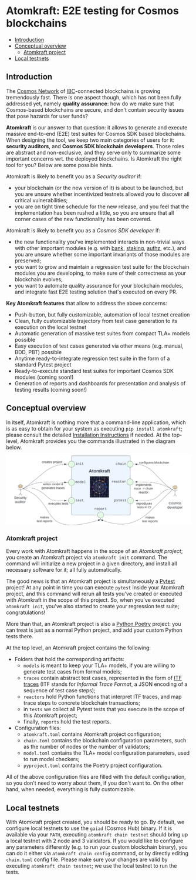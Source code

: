 # Atomkraft: E2E testing for Cosmos blockchains

- [Introduction](#introduction)
- [Conceptual overview](#conceptual-overview)
  - [Atomkraft project](#atomkraft-project)
- [Local testnets](#local-testnets)

## Introduction

The [Cosmos Network](https://cosmos.network) of [IBC](https://ibcprotocol.org)-connected blockchains is growing tremendously fast. There is one aspect though, which has not been fully addressed yet, namely **quality assurance**: how do we make sure that Cosmos-based blockchains are secure, and don't contain security issues that pose hazards for user funds?

**Atomkraft** is our answer to that question: it allows to generate and execute massive end-to-end (E2E) test suites for Cosmos SDK based blockchains. When designing the tool, we keep two main categories of users for it: **security auditors**, and **Cosmos SDK blockchain developers**. Those roles are abstract and non-exclusive, and they serve only to summarize some important concerns wrt. the deployed blockchains. Is Atomkraft the right tool for you? Below are some possible hints.

Atomkraft is likely to benefit you as a _Security auditor_ if:

- your blockchain (or the new version of it) is about to be launched, but you are unsure whether incentivized testnets allowed you to discover all critical vulnerabilities;
- you are on tight time schedule for the new release, and you feel that the implementation has been rushed a little, so you are unsure that all corner cases of the new functionality has been covered.

Atomkraft is likely to benefit you as a _Cosmos SDK developer_ if:

- the new functionality you've implemented interacts in non-trivial ways with other important modules (e.g. with [bank](https://docs.cosmos.network/master/modules/bank/), [staking](https://docs.cosmos.network/master/modules/staking/), [authz](https://docs.cosmos.network/master/modules/authz/), etc.), and you are unsure whether some important invariants of those modules are preserved;
- you want to grow and maintain a regression test suite for the blockchain modules you are developing, to make sure of their correctness as your blockchain evolves;
- you want to automate quality assurance for your blockchain modules, and integrate fast E2E testing solution that's executed on every PR.

**Key Atomkraft features** that allow to address the above concerns:

- Push-button, but fully customizable, automation of local testnet creation
- Clean, fully customizable trajectory from test case generation to its execution on the local testnet
- Automatic generation of massive test suites from compact TLA+ models possible
- Easy execution of test cases generated via other means (e.g. manual, BDD, PBT) possible
- Anytime ready-to-integrate regression test suite in the form of a standard Pytest project
- Ready-to-execute standard test suites for important Cosmos SDK modules (coming soon!)
- Generation of reports and dashboards for presentation and analysis of testing results (coming soon!)

## Conceptual overview

In itself, Atomkraft is nothing more that a command-line application, which is as easy to obtain for your system as executing `pip install atomkraft`; please consult the detailed [Installation Instructions](INSTALLATION.md) if needed. At the top-level, Atomkraft provides you the commands illustrated in the diagram below.

![Atomkraft users](docs/images/atomkraft-users.svg)

### Atomkraft project

Every work with Atomkraft happens in the scope of an _Atomkraft project_; you create an Atomkraft project via `atomkraft init` command. The command will initialize a new project in a given directory, and install all necessary software for it; all fully automatically.

The good news is that an Atomkraft project is simultaneously a [Pytest](https://docs.pytest.org/) project! At any point in time you can execute `pytest` inside your Atomkraft project, and this command will rerun all tests you've created or executed with Atomkraft in the scope of this project. So, when you've executed `atomkraft init`, you've also started to create your regression test suite; congratulations!

More than that, an Atomkraft project is also a [Python Poetry](https://python-poetry.org) project: you can treat is just as a normal Python project, and add your custom Python tests there.

At the top level, an Atomkraft project contains the following:

- Folders that hold the corresponding artifacts:
  - `models` is meant to keep your TLA+ models, if you are willing to generate test cases from formal models;
  - `traces` contain abstract test cases, represented in the form of [ITF traces](https://apalache.informal.systems/docs/adr/015adr-trace.html) (ITF stands for _Informal Trace Format_, a JSON encoding of a sequence of test case steps);
  - `reactors` hold Python functions that interpret ITF traces, and map trace steps to concrete blockchain transactions;
  - in `tests` we collect all Pytest tests that you execute in the scope of this Atomkraft project;
  - finally, `reports` hold the test reports.
- Configuration files:
  - `atomkraft.toml` contains Atomkraft project configuration;
  - `chain.toml` contains the blockchain configuration parameters, such as the number of nodes or the number of validators;
  - `model.toml` contains the TLA+ model configuration parameters, used to run model checkers;
  - `pyproject.toml` contains the Poetry project configuration.

All of the above configuration files are filled with the default configuration, so you don't need to worry about them, if you don't want to. On the other hand, when needed, everything is fully customizable.

## Local testnets

With Atomkraft project created, you should be ready to go. By default, we configure local testnets to use the `gaiad` (Cosmos Hub) binary. If it is available via your `PATH`, executing `atomkraft chain testnet` should bring up a local testnet with 2 node and 3 validators. If you would like to configure any parameters differently (e.g. to run your custom blockchain binary), you can do it either via `atomkraft chain config` command, or by directly editing `chain.toml` config file. Please make sure your changes are valid by executing `atomkraft chain testnet`; we use the local testnet to run the tests.
